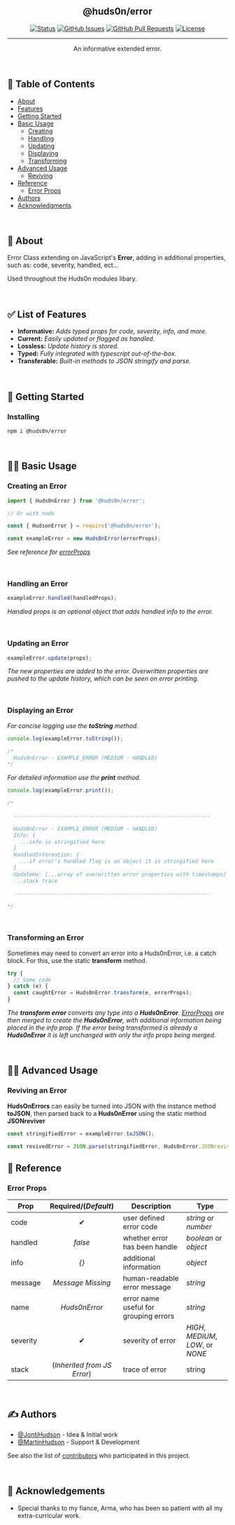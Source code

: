 </p>

<h2 align="center">@huds0n/error</h3>

</p>

<div align="center">

[![Status](https://img.shields.io/badge/status-active-success.svg)]()
[![GitHub Issues](https://img.shields.io/github/issues/JontiHudson/modules-huds0n-error.svg)](https://github.com/JontiHudson/modules-huds0n-error/issues)
[![GitHub Pull Requests](https://img.shields.io/github/issues-pr/JontiHudson/modules-huds0n-error.svg)](https://github.com/JontiHudson/modules-huds0n-error/pulls)
[![License](https://img.shields.io/badge/license-MIT-blue.svg)](/LICENSE)

</div>

---

<p align="center"> An informative extended error.
</p>

</br>

## 📝 Table of Contents

- [About](#about)
- [Features](#features)
- [Getting Started](#getting_started)
- [Basic Usage](#basic_usage)
  - [Creating](#basic_creating)
  - [Handling](#basic_handling)
  - [Updating](#basic_updating)
  - [Displaying](#basic_displaying)
  - [Transforming](#basic_transform)
- [Advanced Usage](#advanced_usage)
  - [Reviving](#advanced_revive)
- [Reference](#reference)
  - [Error Props](#reference_error_props)
- [Authors](#authors)
- [Acknowledgments](#acknowledgement)

</br>

## 🧐 About <a name = "about"></a>

Error Class extending on JavaScript's **Error**, adding in additional properties, such as: code, severity, handled, ect...

Used throughout the Huds0n modules libary.

</br>

## ✅ List of Features <a name = "features"></a>

- **Informative:** _Adds typed props for code, severity, info, and more._
- **Current:** _Easily updated or flagged as handled._
- **Lossless:** _Update history is stored._
- **Typed:** _Fully integrated with typescript out-of-the-box._
- **Transferable:** _Built-in methods to JSON stringify and parse._

</br>

## 🏁 Getting Started <a name = "getting_started"></a>

### **Installing**

```
npm i @huds0n/error
```

</br>

## 🧑‍💻 Basic Usage <a name="basic_usage"></a>

### **Creating an Error**<a name="basic_creating"></a>

```js
import { Huds0nError } from '@huds0n/error';

// Or with node

const { HudsonError } = require('@huds0n/error');

const exampleError = new Huds0nError(errorProps);
```

_See reference for [errorProps](#reference_error_props)_

</br>

### **Handling an Error**<a name="basic_handling"></a>

```js
exampleError.handled(handledProps);
```

_Handled props is an optional object that adds handled info to the error._

</br>

### **Updating an Error**<a name="basic_updating"></a>

```js
exampleError.update(props);
```

_The new properties are added to the error. Overwritten properties are pushed to the update history, which can be seen on error printing._

</br>

### **Displaying an Error**<a name="basic_displaying"></a>

_For concise logging use the **toString** method._

```js
console.log(exampleError.toString());

/*
  Huds0nError - EXAMPLE_ERROR (MEDIUM - HANDLED)
*/
```

_For detailed information use the **print** method._

```js
console.log(exampleError.print());

/*
  
  ---------------------------------------------------------------

  Huds0nError - EXAMPLE_ERROR (MEDIUM - HANDLED)
  Info: {
    ...info is stringified here
  }
  HandledInformation: {
    ...if error's handled flag is an object it is stringified here
  }
  UpdateHx: [...array of overwritten error properties with timestamps]
  ...stack trace

  ---------------------------------------------------------------

*/
```

</br>

### **Transforming an Error**<a name="basic_transform"></a>

Sometimes may need to convert an error into a Huds0nError, i.e. a catch block. For this, use the static **transform** method.

```js
try {
  // Some code
} catch (e) {
  const caughtError = Huds0nError.transform(e, errorProps);
}
```

_The **transform error** converts any type into a **Huds0nError**. [ErrorProps](#reference_error_props) are then merged to create the **Huds0nError**, with additional information being placed in the info prop. If the error being transformed is already a **Huds0nError** it is left unchanged with only the info props being merged._

</br>

## 🧑‍🔬 Advanced Usage <a name="advanced_usage"></a>

### **Reviving an Error**<a name="advanced_revive"></a>

**HudsOnErrors** can easily be turned into JSON with the instance method **toJSON**, then parsed back to a **Huds0nError** using the static method **JSONreviver**

```js
const stringifiedError = exampleError.toJSON();

const revivedError = JSON.parse(stringifiedError, Huds0nError.JSONreviver);
```

## 📖 Reference <a name="reference"></a>

### **Error Props**<a name="reference_error_props"></a>

| Prop     |    Required/(_Default_)     | Description                               | Type                                   |
| -------- | :-------------------------: | ----------------------------------------- | -------------------------------------- |
| code     |              ✔              | user defined error code                   | _string_ or _number_                   |
| handled  |           _false_           | whether error has been handle             | _boolean_ or _object_                  |
| info     |            _{}_             | additional information                    | _object_                               |
| message  |      _Message Missing_      | human-readable error message              | _string_                               |
| name     |        _Huds0nError_        | error name</br>useful for grouping errors | _string_                               |
| severity |              ✔              | severity of error                         | _HIGH_, _MEDIUM_,</br>_LOW_, or _NONE_ |
| stack    | (_Inherited from JS Error_) | trace of error                            | string                                 |

</br>

## ✍️ Authors <a name = "authors"></a>

- [@JontiHudson](https://github.com/JontiHudson) - Idea & Initial work
- [@MartinHudson](https://github.com/martinhudson) - Support & Development

See also the list of [contributors](https://github.com/JontiHudson/modules-huds0n-error/contributors) who participated in this project.

</br>

## 🎉 Acknowledgements <a name = "acknowledgement"></a>

- Special thanks to my fiance, Arma, who has been so patient with all my extra-curricular work.
